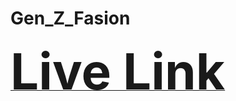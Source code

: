 # Gen_Z_Fasion
<a href="https://timely-torte-86fafb.netlify.app/"><span style="font-size:80px; font-weight: bold;">Live Link</span></a>